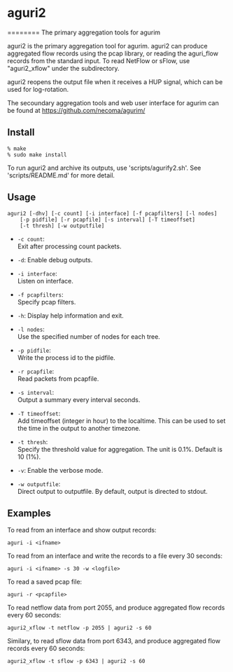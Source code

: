 # aguri2
========
The primary aggregation tools for agurim

aguri2 is the primary aggregation tool for agurim.
aguri2 can produce aggregated flow records using the pcap library, or
reading the aguri_flow records from the standard input.
To read NetFlow or sFlow, use "aguri2_xflow" under the subdirectory.

aguri2 reopens the output file when it receives a HUP signal, which can
be used for log-rotation.

The secoundary aggregation tools and web user interface for agurim can
be found at
https://github.com/necoma/agurim/

## Install

	% make
	% sudo make install

To run aguri2 and archive its outputs, use 'scripts/agurify2.sh'.
See 'scripts/README.md' for more detail.

## Usage

	aguri2 [-dhv] [-c count] [-i interface] [-f pcapfilters] [-l nodes]
		[-p pidfile] [-r pcapfile] [-s interval] [-T timeoffset]
		[-t thresh] [-w outputfile]

  + `-c count`:  
    Exit after processing count packets.

  + `-d`: Enable debug outputs.
  
  + `-i interface`:  
    Listen on interface.

  + `-f pcapfilters`:  
    Specify pcap filters.

  + `-h`: Display help information and exit.

  + `-l nodes`:  
    Use the specified number of nodes for each tree.

  + `-p pidfile`:  
    Write the process id to the pidfile.

  + `-r pcapfile`:  
    Read packets from pcapfile.

  + `-s interval`:  
    Output a summary every interval seconds.

  + `-T timeoffset`:  
    Add timeoffset (integer in hour) to the localtime. This can be
    used to set the time in the output to another timezone.

  + `-t thresh`:  
    Specify the threshold value for aggregation.  The unit is 0.1%.
    Default is 10 (1%).

  + `-v`: Enable the verbose mode.

  + `-w outputfile`:  
    Direct output to outputfile.  By default, output is directed to stdout.

## Examples

To read from an interface and show output records:

	aguri -i <ifname>

To read from an interface and write the records to a file every 30
seconds:

	aguri -i <ifname> -s 30 -w <logfile>

To read a saved pcap file:

	aguri -r <pcapfile>

To read netflow data from port 2055, and produce aggregated flow
records every 60 seconds:

	aguri2_xflow -t netflow -p 2055 | aguri2 -s 60

Similary, to read sflow data from port 6343, and produce aggregated
flow records every 60 seconds: 

	aguri2_xflow -t sflow -p 6343 | aguri2 -s 60




